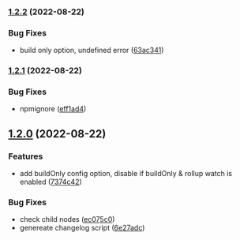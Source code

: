 ### [1.2.2](https://github.com/marekvospel/unplugin-vue-remove-attribute/compare/1.2.1...1.2.2) (2022-08-22)


### Bug Fixes

* build only option, undefined error ([63ac341](https://github.com/marekvospel/unplugin-vue-remove-attribute/commit/63ac3415a41706a6642021f45624a38111b5f687))

### [1.2.1](https://github.com/marekvospel/unplugin-vue-remove-attribute/compare/1.2.0...1.2.1) (2022-08-22)


### Bug Fixes

* npmignore ([eff1ad4](https://github.com/marekvospel/unplugin-vue-remove-attribute/commit/eff1ad4db483938002710e0a79f518ca8dce2b3c))

## [1.2.0](https://github.com/marekvospel/unplugin-vue-remove-attribute/compare/1.1.0...1.2.0) (2022-08-22)


### Features

* add buildOnly config option, disable if buildOnly & rollup watch is enabled ([7374c42](https://github.com/marekvospel/unplugin-vue-remove-attribute/commit/7374c42fddf5b2169234fe8819cec54f5fc0e2bd))


### Bug Fixes

* check child nodes ([ec075c0](https://github.com/marekvospel/unplugin-vue-remove-attribute/commit/ec075c0ec1d78e8c7ee84ac22b5519c8abdbf2b3))
* genereate changelog script ([6e27adc](https://github.com/marekvospel/unplugin-vue-remove-attribute/commit/6e27adc61d40523e26c4511d58910147d15ad3ef))

